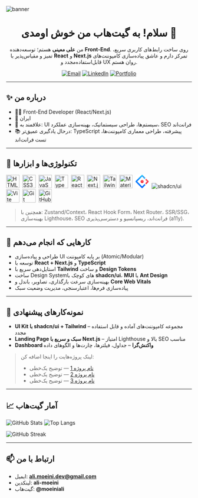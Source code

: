 <!-- Profile README - Updated -->

![banner](https://github.com/moeiniali/moeiniali/assets/68547702/266292f9-782a-47e3-9a71-c9fdcbcf349d)

<h1 align="center">سلام! به گیت‌هاب من خوش اومدی 👋</h1>

<p align="center">
من <b>علی معینی</b> هستم؛ توسعه‌دهنده <b>Front-End</b>. روی ساخت رابط‌های کاربری سریع، تمیز و مقیاس‌پذیر با
<b>React</b> و <b>Next.js</b> تمرکز دارم و عاشق پیاده‌سازی کامپوننت‌های قابل‌استفاده‌مجدد و UX روان هستم.
</p>

<p align="center">
  <a href="mailto:ali.moeini.dev@gmail.com"><img alt="Email" src="https://img.shields.io/badge/Email-ali.moeini.dev%40gmail.com-informational?style=flat&logo=gmail"></a>
  <a href="https://www.linkedin.com/in/ali-moeini" target="_blank"><img alt="LinkedIn" src="https://img.shields.io/badge/LinkedIn-ali--moeini-blue?style=flat&logo=linkedin"></a>
  <a href="https://moeiniali.github.io" target="_blank"><img alt="Portfolio" src="https://img.shields.io/badge/Portfolio-Visit-0e7490?style=flat&logo=vercel"></a>
</p>

---

## ✨ درباره من
- 👨‍💻 Front-End Developer (React/Next.js)
- 📍 ایران
- 🔎 علاقمند به: UI سیستم‌ها، طراحی سیستماتیک، بهینه‌سازی عملکرد، SEO فرانت‌اند
- 📚 درحال یادگیری عمیق‌تر: TypeScript پیشرفته، طراحی معماری کامپوننت‌ها، تست فرانت‌اند

---

## 🧰 تکنولوژی‌ها و ابزارها

<p align="left">
  <!-- Core -->
  <img title="HTML5" src="https://cdn.jsdelivr.net/gh/devicons/devicon/icons/html5/html5-original.svg" width="36" height="36"/>&nbsp;
  <img title="CSS3" src="https://cdn.jsdelivr.net/gh/devicons/devicon/icons/css3/css3-original.svg" width="36" height="36"/>&nbsp;
  <img title="JavaScript" src="https://cdn.jsdelivr.net/gh/devicons/devicon/icons/javascript/javascript-original.svg" width="36" height="36"/>&nbsp;
  <img title="TypeScript" src="https://cdn.jsdelivr.net/gh/devicons/devicon/icons/typescript/typescript-original.svg" width="36" height="36"/>&nbsp;
  <img title="React" src="https://cdn.jsdelivr.net/gh/devicons/devicon/icons/react/react-original.svg" width="36" height="36"/>&nbsp;
  <img title="Next.js" src="https://cdn.jsdelivr.net/gh/devicons/devicon/icons/nextjs/nextjs-original.svg" width="36" height="36"/>&nbsp;
  <!-- UI Kits -->
  <img title="Tailwind CSS" src="https://cdn.jsdelivr.net/gh/devicons/devicon/icons/tailwindcss/tailwindcss-plain.svg" width="36" height="36"/>&nbsp;
  <img title="Material UI (MUI)" src="https://cdn.jsdelivr.net/gh/devicons/devicon/icons/materialui/materialui-original.svg" width="36" height="36"/>&nbsp;
  <img title="Ant Design" src="https://raw.githubusercontent.com/devicons/devicon/master/icons/antdesign/antdesign-original.svg" width="36" height="36"/>&nbsp;
  <img title="shadcn/ui" src="https://img.shields.io/badge/shadcn/ui-000000?style=for-the-badge&logo=shadcnui&logoColor=white" height="24"/>&nbsp;
  <!-- Tooling -->
  <img title="Vite" src="https://cdn.jsdelivr.net/gh/devicons/devicon/icons/vite/vite-original.svg" width="36" height="36"/>&nbsp;
  <img title="Git" src="https://cdn.jsdelivr.net/gh/devicons/devicon/icons/git/git-original.svg" width="36" height="36"/>&nbsp;
  <img title="GitHub" src="https://cdn.jsdelivr.net/gh/devicons/devicon/icons/github/github-original.svg" width="36" height="36"/>&nbsp;
</p>

> همچنین با: Zustand/Context، React Hook Form، Next Router، SSR/SSG، بهینه‌سازی Lighthouse، SEO فرانت‌اند، ریسپانسیو و دسترسی‌پذیری (a11y).

---

## 🔨 کارهایی که انجام می‌دهم
- طراحی و پیاده‌سازی UI بر پایه کامپوننت (Atomic/Modular)
- توسعه با **React + Next.js** و **TypeScript**
- استایل‌دهی سریع با **Tailwind** و ساخت **Design Tokens**
- ساخت Design Systemهای کوچک با **shadcn/ui**، **MUI** یا **Ant Design**
- بهینه‌سازی سرعت بارگذاری، تصاویر، باندل و **Core Web Vitals**
- پیاده‌سازی فرم‌ها، اعتبارسنجی، مدیریت وضعیت سبک

---

## 🚀 نمونه‌کارهای پیشنهادی
- **UI Kit با shadcn/ui + Tailwind** – مجموعه کامپوننت‌های آماده و قابل استفاده مجدد  
- **Landing Page سبک و سریع با Next.js** – امتیاز Lighthouse بالا و SEO مناسب  
- **Dashboard واکنش‌گرا** – جداول، فیلترها، چارت‌ها و الگوهای داده

> لینک پروژه‌هایت را اینجا اضافه کن:
>
> - [نام پروژه 1](#) — توضیح یک‌خطی  
> - [نام پروژه 2](#) — توضیح یک‌خطی  
> - [نام پروژه 3](#) — توضیح یک‌خطی  

---

## 📈 آمار گیت‌هاب

<p align="left">
  <img alt="GitHub Stats" height="160" src="https://github-readme-stats.vercel.app/api?username=moeiniali&show_icons=true&hide_title=true&count_private=true&include_all_commits=true" />
  <img alt="Top Langs" height="160" src="https://github-readme-stats.vercel.app/api/top-langs/?username=moeiniali&layout=compact&langs_count=8" />
</p>

<!-- streak (optional) -->
<p align="left">
  <img alt="GitHub Streak" src="https://streak-stats.demolab.com?user=moeiniali" />
</p>

---

## 📫 ارتباط با من
- ایمیل: **ali.moeini.dev@gmail.com**
- لینکدین: **ali-moeini**
- گیت‌هاب: **@moeiniali**

<!--
نکات نگهداری:
- لینک‌ها را با آدرس‌های واقعی خودت جایگزین کن.
- بخش نمونه‌کارها را با پروژه‌های واقعی پر کن.
- اگر ترجیح می‌دهی به انگلیسی باشد، همین ساختار را ترجمه کن.
-->
